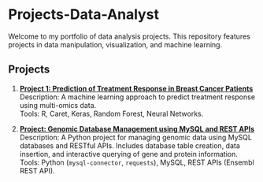 # Projects-Data-Analyst

Welcome to my portfolio of data analysis projects. This repository features projects in data manipulation, visualization, and machine learning.

## Projects

1. **[Project 1: Prediction of Treatment Response in Breast Cancer Patients](./Project-1-Prediction-ML/README.md)**  
   Description: A machine learning approach to predict treatment response using multi-omics data.  
   Tools: R, Caret, Keras, Random Forest, Neural Networks.

2. **[Project: Genomic Database Management using MySQL and REST APIs](./Project-2-Genomic-Database-Management/README.md)**  
   Description: A Python project for managing genomic data using MySQL databases and RESTful APIs. Includes database table creation, data insertion, and interactive querying of gene and protein information.  
   Tools: Python (`mysql-connector`, `requests`), MySQL, REST APIs (Ensembl REST API).

